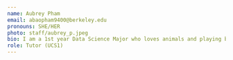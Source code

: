 ```yaml
---
name: Aubrey Pham
email: abaopham9400@berkeley.edu
pronouns: SHE/HER
photo: staff/aubrey_p.jpeg
bio: I am a 1st year Data Science Major who loves animals and playing board games.
role: Tutor (UCS1)
---
```

